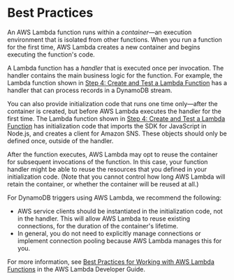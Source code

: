 # Best Practices<a name="Streams.Lambda.BestPracticesWithDynamoDB"></a>

An AWS Lambda function runs within a *container*—an execution environment that is isolated from other functions\. When you run a function for the first time, AWS Lambda creates a new container and begins executing the function's code\.

A Lambda function has a *handler* that is executed once per invocation\. The handler contains the main business logic for the function\. For example, the Lambda function shown in [Step 4: Create and Test a Lambda Function](Streams.Lambda.Tutorial.md#Streams.Lambda.Tutorial.LambdaFunction) has a handler that can process records in a DynamoDB stream\. 

You can also provide initialization code that runs one time only—after the container is created, but before AWS Lambda executes the handler for the first time\. The Lambda function shown in [Step 4: Create and Test a Lambda Function](Streams.Lambda.Tutorial.md#Streams.Lambda.Tutorial.LambdaFunction) has initialization code that imports the SDK for JavaScript in Node\.js, and creates a client for Amazon SNS\. These objects should only be defined once, outside of the handler\.

After the function executes, AWS Lambda may opt to reuse the container for subsequent invocations of the function\. In this case, your function handler might be able to reuse the resources that you defined in your initialization code\. \(Note that you cannot control how long AWS Lambda will retain the container, or whether the container will be reused at all\.\)

For DynamoDB triggers using AWS Lambda, we recommend the following:
+ AWS service clients should be instantiated in the initialization code, not in the handler\. This will allow AWS Lambda to reuse existing connections, for the duration of the container's lifetime\.
+ In general, you do not need to explicitly manage connections or implement connection pooling because AWS Lambda manages this for you\.

For more information, see [Best Practices for Working with AWS Lambda Functions](https://docs.aws.amazon.com/lambda/latest/dg/best-practices.html) in the AWS Lambda Developer Guide\.